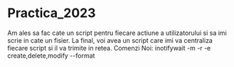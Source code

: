 # Practica_2023
Am ales sa fac cate un script pentru fiecare actiune a utilizatorului si sa imi scrie in cate un fisier. La final, voi avea un script care imi va centraliza fiecare script si il va trimite in retea.
Comenzi Noi:
inotifywait -m -r -e create,delete,modify --format 
